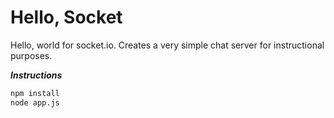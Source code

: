 # Hello, Socket

Hello, world for socket.io. Creates a very simple chat server for instructional purposes.

___Instructions___

```bash
npm install
node app.js
```
